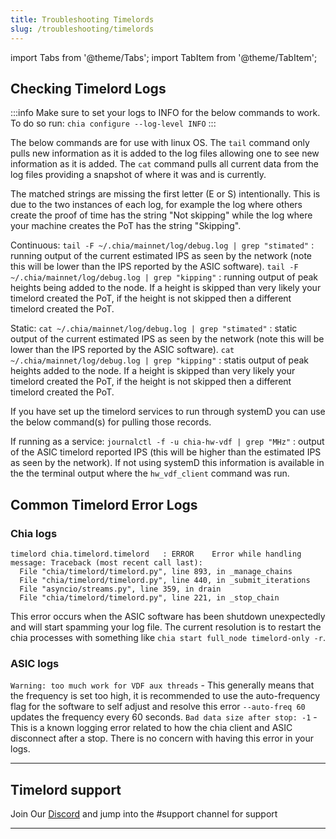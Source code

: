 ```yaml
---
title: Troubleshooting Timelords
slug: /troubleshooting/timelords
---
```


import Tabs from '@theme/Tabs';
import TabItem from '@theme/TabItem';

## Checking Timelord Logs

:::info
Make sure to set your logs to INFO for the below commands to work.
To do so run: `chia configure --log-level INFO`
:::

The below commands are for use with linux OS.
The `tail` command only pulls new information as it is added to the log files allowing one to see new information as it is added.
The `cat` command pulls all current data from the log files providing a snapshot of where it was and is currently.

The matched strings are missing the first letter (E or S) intentionally.
This is due to the two instances of each log, for example the log where others create the proof of time has the string "Not skipping" while the log where your machine creates the PoT has the string "Skipping".

Continuous:
`tail -F ~/.chia/mainnet/log/debug.log | grep "stimated"` : running output of the current estimated IPS as seen by the network (note this will be lower than the IPS reported by the ASIC software).
`tail -F ~/.chia/mainnet/log/debug.log | grep "kipping"` : running output of peak heights being added to the node. If a height is skipped than very likely your timelord created the PoT, if the height is not skipped then a different timelord created the PoT.

Static:
`cat ~/.chia/mainnet/log/debug.log | grep "stimated"` : static output of the current estimated IPS as seen by the network (note this will be lower than the IPS reported by the ASIC software).
`cat ~/.chia/mainnet/log/debug.log | grep "kipping"` : statis output of peak heights added to the node. If a height is skipped than very likely your timelord created the PoT, if the height is not skipped then a different timelord created the PoT.

If you have set up the timelord services to run through systemD you can use the below command(s) for pulling those records.

If running as a service:
`journalctl -f -u chia-hw-vdf | grep "MHz"` : output of the ASIC timelord reported IPS (this will be higher than the estimated IPS as seen by the network). If not using systemD this information is available in the the terminal output where the `hw_vdf_client` command was run.

## Common Timelord Error Logs

### Chia logs

```
timelord chia.timelord.timelord   : ERROR    Error while handling message: Traceback (most recent call last):
  File "chia/timelord/timelord.py", line 893, in _manage_chains
  File "chia/timelord/timelord.py", line 440, in _submit_iterations
  File "asyncio/streams.py", line 359, in drain
  File "chia/timelord/timelord.py", line 221, in _stop_chain
```

This error occurs when the ASIC software has been shutdown unexpectedly and will start spamming your log file.
The current resolution is to restart the chia processes with something like `chia start full_node timelord-only -r`.

### ASIC logs

`Warning: too much work for VDF aux threads` - This generally means that the frequency is set too high, it is recommended to use the auto-frequency flag for the software to self adjust and resolve this error `--auto-freq 60` updates the frequency every 60 seconds.
`Bad data size after stop: -1` - This is a known logging error related to how the chia client and ASIC disconnect after a stop. There is no concern with having this error in your logs.

---

## Timelord support

Join Our [Discord](https://discord.gg/chia) and jump into the #support channel for support

---
